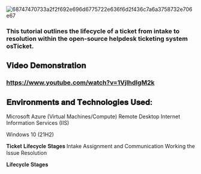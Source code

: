 ![68747470733a2f2f692e696d6775722e636f6d2f436c7a6a3758732e706e67](https://github.com/user-attachments/assets/0e9478d9-8af8-4c97-b0c0-52919e48d61d)
                                          
                                        

### This tutorial outlines the lifecycle of a ticket from intake to resolution within the open-source helpdesk ticketing system osTicket.


## 𝐕𝐢𝐝𝐞𝐨 𝐃𝐞𝐦𝐨𝐧𝐬𝐭𝐫𝐚𝐭𝐢𝐨𝐧
### https://www.youtube.com/watch?v=1VjIhdIgM2k

## 𝐄𝐧𝐯𝐢𝐫𝐨𝐧𝐦𝐞𝐧𝐭𝐬 𝐚𝐧𝐝 𝐓𝐞𝐜𝐡𝐧𝐨𝐥𝐨𝐠𝐢𝐞𝐬 𝐔𝐬𝐞𝐝: 

Microsoft Azure (Virtual Machines/Compute)
Remote Desktop
Internet Information Services (IIS)


 
 Windows 10 (21H2)

𝐓𝐢𝐜𝐤𝐞𝐭 𝐋𝐢𝐟𝐞𝐜𝐲𝐜𝐥𝐞 𝐒𝐭𝐚𝐠𝐞𝐬
Intake
Assignment and Communication
Working the Issue
Resolution

𝐋𝐢𝐟𝐞𝐜𝐲𝐜𝐥𝐞 𝐒𝐭𝐚𝐠𝐞𝐬





